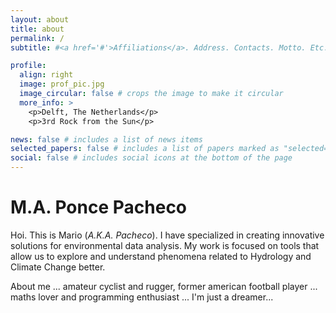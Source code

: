 ```yaml
---
layout: about
title: about
permalink: /
subtitle: #<a href='#'>Affiliations</a>. Address. Contacts. Motto. Etc.

profile:
  align: right
  image: prof_pic.jpg
  image_circular: false # crops the image to make it circular
  more_info: >
    <p>Delft, The Netherlands</p>
    <p>3rd Rock from the Sun</p>

news: false # includes a list of news items
selected_papers: false # includes a list of papers marked as "selected={true}"
social: false # includes social icons at the bottom of the page
---
```


# M.A. Ponce Pacheco

Hoi. This is Mario (*A.K.A. Pacheco*). I have specialized in creating innovative solutions for environmental data analysis. My work is focused on tools that allow us to explore and understand phenomena related to Hydrology and Climate Change better.

About me ... amateur cyclist and rugger, former american football player ... maths lover and programming enthusiast ... I'm just a dreamer...
